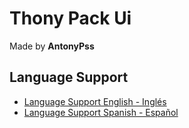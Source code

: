 # Thony Pack Ui
Made by **AntonyPss**

## Language Support
- [Language Support English - Inglés](info/README-en.md)
- [Language Support Spanish - Español](info/README-es.md)
